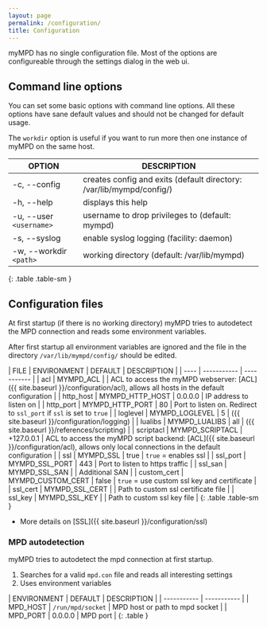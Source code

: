 ```yaml
---
layout: page
permalink: /configuration/
title: Configuration
---
```


myMPD has no single configuration file. Most of the options are configureable through the settings dialog in the web ui.

## Command line options

You can set some basic options with command line options. All these options have sane default values and should not be changed for default usage.

The `workdir` option is useful if you want to run more then one instance of myMPD on the same host.

| OPTION | DESCRIPTION |
| ------ | ----------- |
| -c, --config | creates config and exits (default directory: /var/lib/mympd/config/) |
| -h, --help | displays this help |
| -u, --user `<username>`| username to drop privileges to (default: mympd) |
| -s, --syslog | enable syslog logging (facility: daemon) |
| -w, --workdir `<path>` | working directory (default: /var/lib/mympd) |
{: .table .table-sm }

## Configuration files

At first startup (if there is no ẁorking directory) myMPD tries to autodetect the MPD connection and reads some environment variables.

After first startup all environment variables are ignored and the file in the directory `/var/lib/mympd/config/` should be edited.

| FILE | ENVIRONMENT | DEFAULT | DESCRIPTION |
| ---- | ----------- | ----------- |
| acl | MYMPD_ACL | | ACL to access the myMPD webserver: [ACL]({{ site.baseurl }}/configuration/acl), allows all hosts in the default configuration |
| http_host | MYMPD_HTTP_HOST | 0.0.0.0 | IP address to listen on |
| http_port | MYMPD_HTTP_PORT | 80 | Port to listen on. Redirect to `ssl_port` if `ssl` is set to `true` |
| loglevel | MYMPD_LOGLEVEL | 5 | ({{ site.baseurl }}/configuration/logging) |
| lualibs | MYMPD_LUALIBS | all | ({{ site.baseurl }}/references/scripting) |
| scriptacl | MYMPD_SCRIPTACL | +127.0.0.1 | ACL to access the myMPD script backend: [ACL]({{ site.baseurl }}/configuration/acl), allows only local connections in the default configuration |
| ssl | MYMPD_SSL | true | `true` = enables ssl |
| ssl_port | MYMPD_SSL_PORT | 443 | Port to listen to https traffic |
| ssl_san | MYMPD_SSL_SAN | | Additional SAN |
| custom_cert | MYMPD_CUSTOM_CERT | false | `true` = use custom ssl key and certificate |
| ssl_cert | MYMPD_SSL_CERT | | Path to custom ssl certificate file |
| ssl_key | MYMPD_SSL_KEY | | Path to custom ssl key file |
{: .table .table-sm }

- More details on [SSL]({{ site.baseurl }}/configuration/ssl)

### MPD autodetection

myMPD tries to autodetect the mpd connection at first startup.

1. Searches for a valid `mpd.con` file and reads all interesting settings
2. Uses environment variables

| ENVIRONMENT | DEFAULT | DESCRIPTION |
| ----------- | ----------- |
| MPD_HOST | `/run/mpd/socket` | MPD host or path to mpd socket |
| MPD_PORT | 0.0.0.0 | MPD port |
{: .table }

